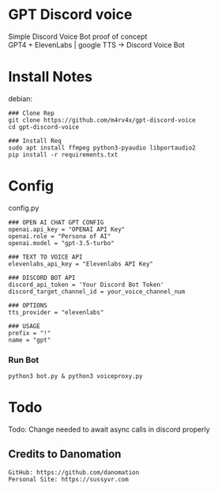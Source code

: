 # GPT Discord voice
Simple Discord Voice Bot proof of concept  
GPT4 + ElevenLabs | google TTS -> Discord Voice Bot  

  
# Install Notes
debian:  


```
### Clone Rep
git clone https://github.com/m4rv4x/gpt-discord-voice
cd gpt-discord-voice

### Install Req
sudo apt install ffmpeg python3-pyaudio libportaudio2  
pip install -r requirements.txt

```
# Config
config.py
```
### OPEN AI CHAT GPT CONFIG
openai.api_key = "OPENAI API Key"
openai.role = "Persona of AI"
openai.model = "gpt-3.5-turbo"

### TEXT TO VOICE API
elevenlabs_api_key = "Elevenlabs API Key"

### DISCORD BOT API
discord_api_token = 'Your Discord Bot Token'
discord_target_channel_id = your_voice_channel_num

### OPTIONS
tts_provider = "elevenlabs"

### USAGE 
prefix = "!"
name = "gpt"
```


### Run Bot
```
python3 bot.py & python3 voiceproxy.py
```
# Todo
Todo:
    Change needed to await async calls in discord properly
    
## Credits to Danomation  
    GitHub: https://github.com/danomation  
    Personal Site: https://sussyvr.com  
